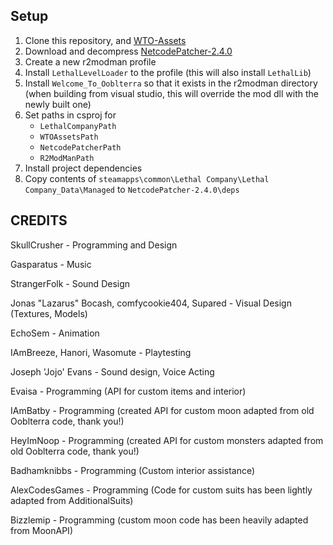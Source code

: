 ## Setup

1. Clone this repository, and [WTO-Assets](https://github.com/Skeleton-Studios/WTO-Assets)
2. Download and decompress [NetcodePatcher-2.4.0](https://github.com/EvaisaDev/UnityNetcodePatcher/releases/tag/2.4.0)
3. Create a new r2modman profile
4. Install `LethalLevelLoader` to the profile (this will also install `LethalLib`)
5. Install `Welcome_To_Ooblterra` so that it exists in the r2modman directory (when building from visual studio, this will override the mod dll with the newly built one)
6. Set paths in csproj for 
   - `LethalCompanyPath`
   - `WTOAssetsPath`
   - `NetcodePatcherPath`
   - `R2ModManPath`
7. Install project dependencies
8. Copy contents of `steamapps\common\Lethal Company\Lethal Company_Data\Managed` to `NetcodePatcher-2.4.0\deps`

## CREDITS

SkullCrusher - Programming and Design

Gasparatus - Music

StrangerFolk - Sound Design

Jonas "Lazarus" Bocash, comfycookie404, Supared - Visual Design (Textures, Models)

EchoSem - Animation

IAmBreeze, Hanori, Wasomute - Playtesting

Joseph 'Jojo' Evans - Sound design, Voice Acting

Evaisa - Programming (API for custom items and interior)

IAmBatby - Programming (created API for custom moon adapted from old Ooblterra code, thank you!)

HeyImNoop - Programming (created API for custom monsters adapted from old Ooblterra code, thank you!)

Badhamknibbs - Programming (Custom interior assistance) 

AlexCodesGames - Programming (Code for custom suits has been lightly adapted from AdditionalSuits)

Bizzlemip - Programming (custom moon code has been heavily adapted from MoonAPI)
